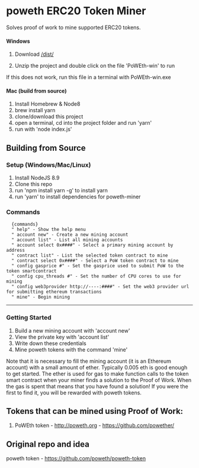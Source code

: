 
# poweth ERC20 Token Miner

Solves proof of work to mine supported ERC20 tokens.  

#### Windows
1. Download [/dist/]()

2. Unzip the project and double click on the file 'PoWEth-win' to run

If this does not work, run this file in a terminal with PoWEth-win.exe


#### Mac (build from source)
1. Install Homebrew & Node8
2. brew install yarn
3. clone/download this project
4. open a terminal, cd into the project folder and run 'yarn'
5. run with 'node index.js'

## Building from Source

### Setup (Windows/Mac/Linux)
1. Install NodeJS 8.9
2. Clone this repo
3. run 'npm install yarn -g' to install yarn
4. run 'yarn' to install dependencies for poweth-miner


### Commands

      {commands}
      " help" - Show the help menu
      " account new" - Create a new mining account
      " account list" - List all mining accounts
      " account select 0x####" - Select a primary mining account by address
      " contract list" - List the selected token contract to mine
      " contract select 0x####" - Select a PoW token contract to mine
      " config gasprice #" - Set the gasprice used to submit PoW to the token smartcontract
      " config cpu_threads #" - Set the number of CPU cores to use for mining
      " config web3provider http://----:####" - Set the web3 provider url for submitting ethereum transactions
      " mine" - Begin mining

---------------

### Getting Started
1. Build a new mining account with 'account new'
2. View the private key with 'account list'
3. Write down these credentials
4. Mine poweth tokens with the command 'mine'

Note that it is necessary to fill the mining account (it is an Ethereum account) with a small amount of ether.  Typically 0.005 eth is good enough to get started.  The ether is used for gas to make function calls to the token smart contract when your miner finds a solution to the Proof of Work.  When the gas is spent that means that you have found a solution! If you were the first to find it, you will be rewarded with poweth tokens.  


## Tokens that can be mined using Proof of Work:

1. PoWEth token - http://poweth.org - https://github.com/powether/

## Original repo and idea 

poweth token - https://github.com/poweth/poweth-token